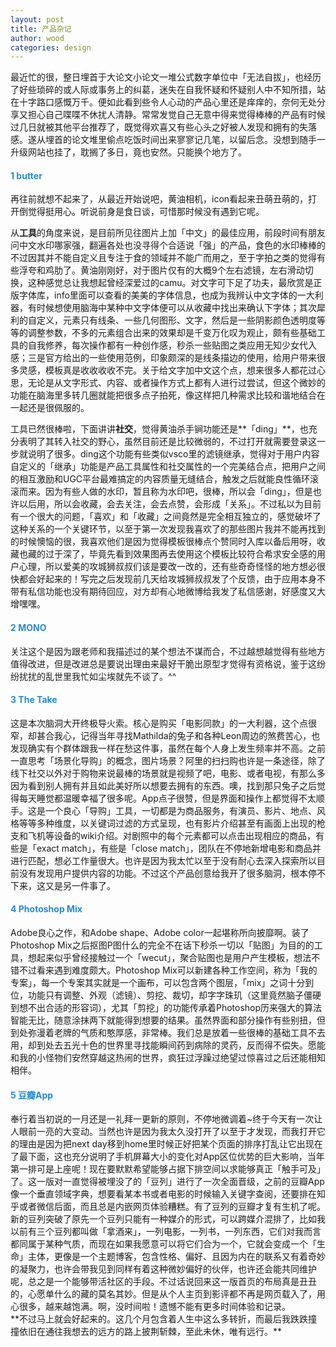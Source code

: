 ```yaml
---
layout: post
title: 产品杂记
author: wood
categories: design
---
```


最近忙的很，整日埋首于大论文小论文一堆公式数字单位中「无法自拔」，也经历了好些琐碎的或人际或事务上的纠葛，迷失在自我怀疑和怀疑别人中不知所措，站在十字路口感慨万千。便如此看到些令人心动的产品心里还是痒痒的，奈何无处分享又担心自己喋喋不休扰人清静。常常发觉自己无意中得来觉得棒棒的产品有时候过几日就被其他平台推荐了，既觉得欢喜又有些心头之好被人发现和拥有的失落感。遂从埋首的论文堆里偷点吃饭时间出来寥寥记几笔，以留后念。没想到随手一升级网站也挂了，耽搁了多日，竟也安然。只能换个地方了。



<h4 style="color:#268bd2;">1 butter</h4>
再往前就想不起来了，从最近开始说吧，黄油相机，icon看起来丑萌丑萌的，打开倒觉得挺用心。听说前身是食日谈，可惜那时候没有遇到它呢。

从**工具**的角度来说，是目前所见往图片上加「中文」的最佳应用，前段时间有朋友问中文水印哪家强，翻遍各处也没寻得个合适说「强」的产品，食色的水印棒棒的不过因其并不能自定义且专注于食的领域并不能广而用之，至于字拍之类的觉得有些浮夸和鸡肋了。黄油刚刚好，对于图片仅有的大概9个左右滤镜，左右滑动切换，这种感觉总让我想起曾经深爱过的camu。对文字可下足了功夫，最欣赏是正版字体库，info里面可以查看的美美的字体信息，也成为我辨认中文字体的一大利器，有时候想使用脑海中某种中文字体便可以从收藏中找出来确认下字体；其次犀利的自定义，元素只有线条、一些几何图形、文字，然后是一些阴影颜色透明度等等的调整参数，不多的元素组合出来的效果却是千变万化叹为观止，颇有些基础工具的自我修养，每次操作都有一种创作感，秒杀一些贴图之类应用无知少女代入感；三是官方给出的一些使用范例，印象颇深的是线条描边的使用，给用户带来很多灵感，模板真是收收收收不完。关于给文字加中文这个点，想来很多人都花过心思，无论是从文字形式、内容、或者操作方式上都有人进行过尝试，但这个微妙的功能在脑海里多转几圈就能把很多点子拍死，像这样把几种需求比较和谐地结合在一起还是很佩服的。

工具已然很棒啦，下面讲讲**社交**，觉得黄油杀手锏功能还是**「ding」**，也充分表明了其转入社交的野心，虽然目前还是比较微弱的，不过打开就需要登录这一步就说明了很多。ding这个功能有些类似vsco里的滤镜继承，觉得对于用户内容自定义的「继承」功能是产品工具属性和社交属性的一个完美结合点，把用户之间的相互激励和UGC平台最难搞定的内容质量无缝结合，触发之后就能良性循环滚滚而来。因为有些人做的水印，暂且称为水印吧，很棒，所以会「ding」，但是也许以后用，所以会收藏，会去关注，会去点赞，会形成「关系」。不过私以为目前有一个很大的问题，「喜欢」和「收藏」之间竟然是完全相互独立的，感觉破坏了这种关系的一个关键环节，以至于第一次发现我喜欢了的那些图片我并不能再找到的时候懊恼的很，我喜欢他们是因为觉得模板很棒点个赞同时入库以备后用呀，收藏也藏的过于深了，毕竟先看到效果图再去使用这个模板比较符合希求安全感的用户心理，所以爱美的攻城狮叔叔们该是要改一改的，还有些奇奇怪怪的地方想必很快都会好起来的！写完之后发现前几天给攻城狮叔叔发了个反馈，由于应用本身不带有私信功能也没有期待回应，对方却有心地微博给我发了私信感谢，好感度又大增嘿嘿。

<h4 style="color:#268bd2;">2 MONO</H4>
关注这个是因为跟老师和我描述过的某个想法不谋而合，不过越想越觉得有些地方值得改进，但是改进总是要说出理由来最好干脆出原型才觉得有资格说，鉴于这纷纷扰扰的乱世里我忙如尘埃就先不谈了。^^

<h4 style="color:#268bd2;">3 The Take</H4>
这是本次脑洞大开终极导火索。核心是购买「电影同款」的一大利器，这个点很窄，却甚合我心，记得当年寻找Mathilda的兔子和各种Leon周边的煞费苦心，也发现确实有个群体跟我一样在愁这件事，虽然在每个人身上发生频率并不高。之前一直思考「场景化导购」的概念，图片场景？阿里的扫扫购也许是一条途径，除了线下社交以外对于购物来说最棒的场景就是视频了吧，电影、或者电视，有那么多因为看到别人拥有并且如此美好所以想要去拥有的东西。噢，找到那只兔子之后觉得每天睡觉都温暖幸福了很多呢。App点子很赞，但是界面和操作上都觉得不太顺手。这是一个良心「导购」工具，一切都是为商品服务，有演员、影片、地点、风格等等多种维度，以关键词过滤的方式呈现，也有影片介绍甚至有画面上出现的枪支和飞机等设备的wiki介绍。对剧照中的每个元素都可以点击出现相应的商品，有些是「exact match」，有些是「close match」，团队在不停地新增电影和商品并进行匹配，想必工作量很大。也许是因为我太忙以至于没有耐心去深入探索所以目前没有发现用户提供内容的功能。不过这个产品创意给我开了很多脑洞，根本停不下来，这又是另一件事了。

<h4 style="color:#268bd2;">4 Photoshop Mix</H4>
Adobe良心之作，和Adobe shape、Adobe color一起堪称所向披靡啊。装了Photoshop Mix之后抠图P图什么的完全不在话下秒杀一切以「贴图」为目的的工具，想起来似乎曾经接触过一个「wecut」，聚合贴图也是用户产生模板，想法不错不过看来遇到难度颇大。Photoshop Mix可以新建各种工作空间，称为「我的专案」，每一个专案其实就是一个画布，可以包含两个图层，「mix」之词十分到位，功能只有调整、外观（滤镜）、剪挖、裁切，却字字珠玑（这里竟然脑子僵硬到想不出合适的形容词），尤其「剪挖」的功能传承着Photoshop历来强大的算法智能无比，随意涂抹两下就能得到想要的结果。虽然界面和部分操作有些别扭，但到处弥漫着老牌的气质和憨厚感，非常棒。我们总是放着一些很棒的基础工具不去用，却到处去五光十色的世界里寻找能瞬间药到病除的灵药，反而得不偿失。愿能和我的小怪物们安然穿越这热闹的世界，疯狂过浮躁过绝望过惊喜过之后还能相知相伴。

<h4 style="color:#268bd2;">5 豆瓣App</H4>
奉行着当初说的一月还是一礼拜一更新的原则，不停地微调着~终于今天有一次让人眼前一亮的大变动。当然也许是因为我太久没打开了以至于才发现，而我打开它的理由是因为把next day移到home里时候正好把某个页面的排序打乱让它出现在了最下面，这也充分说明了手机屏幕大小的变化对App区位优势的巨大影响，当年第一排可是上座呢！现在要默默希望能够占据下排空间以求能够真正「触手可及」了。这一版对一直觉得被埋没了的「豆列」进行了一次全面晋级，之前的豆瓣App像一个垂直领域字典，想要看某本书或者电影的时候输入关键字查阅，还要排在知乎或者微信后面，而且总是内嵌网页体验糟糕。有了豆列的豆瓣才复有生机了呢。新的豆列突破了原先一个豆列只能有一种媒介的形式，可以跨媒介混排了，比如我以前有三个豆列都叫做「拿酒来」，一列电影，一列书，一列东西，它们对我而言都同属于某种气质，而现在如果我愿意可以将它们合为一个，它就会变成一个「生命」主体，更像是一个主题博客，包含性格、偏好、且因为内在的联系又有着奇妙的凝聚力，也许会带我见到同样有着这种微妙偏好的伙伴，也许还会能共同维护呢，总之是一个能够带活社区的手段。不过话说回来这一版首页的布局真是丑丑的，心愿单什么的藏的莫名其妙。但是从个人主页到影评都不再是网页载入了，用心很多，越来越饱满。啊，没时间啦！遗憾不能有更多时间体验和记录。

<br>
**不过马上就会好起来的。这几个月包含着人生中这么多转折，而最后我跌跌撞撞依旧在通往我想去的远方的路上披荆斩棘，至此未休，唯有远行。**
